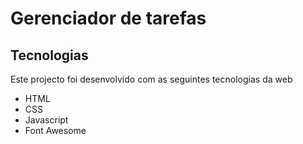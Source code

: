 # Gerenciador de tarefas

## Tecnologias

Este projecto foi desenvolvido com as seguintes tecnologias da web

* HTML
* CSS
* Javascript
* Font Awesome